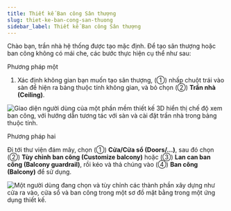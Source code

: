 ```yaml
---
title: Thiết kế Ban công Sân thượng
slug: thiet-ke-ban-cong-san-thuong
sidebar_label: Thiết kế Ban công Sân thượng
---
```


Chào bạn, trần nhà hệ thống được tạo mặc định. Để tạo sân thượng hoặc ban công không có mái che, các bước thực hiện cụ thể như sau:

Phương pháp một

1. Xác định không gian bạn muốn tạo sân thượng, (①) nhấp chuột trái vào sàn để hiện ra bảng thuộc tính không gian, và bỏ chọn (②) **Trần nhà (Ceiling)**.

![Giao diện người dùng của một phần mềm thiết kế 3D hiển thị chế độ xem ban công, với hướng dẫn tương tác với sàn và cài đặt trần nhà trong bảng thuộc tính.](https://storage.googleapis.com/jegavn_kb/images/5690486f-cae8-4677-ba7c-8b8af89fd306.png)

Phương pháp hai

Đi tới thư viện đám mây, chọn (①) **Cửa/Cửa sổ (Doors/...)**, sau đó chọn (②) **Tùy chỉnh ban công (Customize balcony)** hoặc (③) **Lan can ban công (Balcony guardrail)**, rồi kéo và thả chúng vào (④) **Ban công (Balcony)** để sử dụng.

![Một người dùng đang chọn và tùy chỉnh các thành phần xây dựng như cửa ra vào, cửa sổ và ban công trong một sơ đồ mặt bằng trong một ứng dụng thiết kế.](https://storage.googleapis.com/jegavn_kb/images/3d47fafa-3038-430b-baff-0e59359f6230.png)